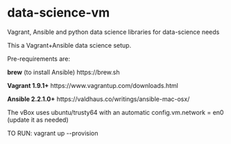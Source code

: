 # data-science-vm
Vagrant, Ansible and python data science libraries for data-science needs

This a Vagrant+Ansible data science setup.

Pre-requirements are:

<p>
<strong>brew</strong> (to install Ansible) https://brew.sh 
</p>
<p>
<strong>Vagrant 1.9.1+</strong> https://www.vagrantup.com/downloads.html
</p>
<p>
<strong>Ansible 2.2.1.0+</strong> https://valdhaus.co/writings/ansible-mac-osx/
</p>

The vBox uses ubuntu/trusty64 with an automatic config.vm.network = en0 (update it as needed)

TO RUN: 
vagrant up --provision
